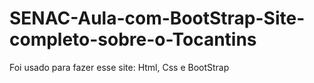 # SENAC-Aula-com-BootStrap-Site-completo-sobre-o-Tocantins
Foi usado para fazer esse site: Html, Css e BootStrap
